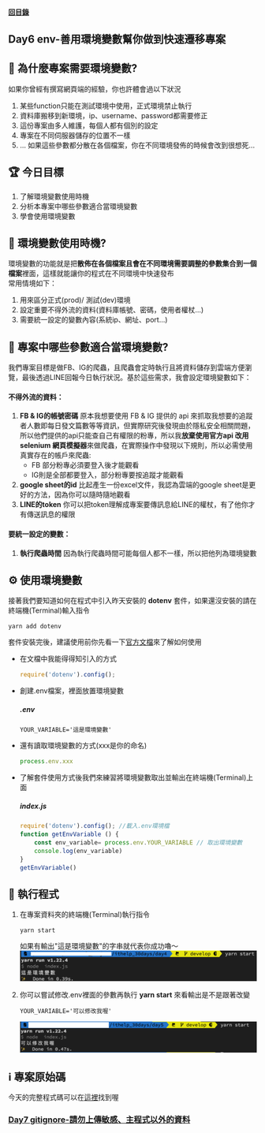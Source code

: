 #### [回目錄](../README.md)
## Day6 env-善用環境變數幫你做到快速遷移專案

🤔 為什麼專案需要環境變數?
----
如果你曾經有撰寫網頁端的經驗，你也許體會過以下狀況
1. 某些function只能在測試環境中使用，正式環境禁止執行
2. 資料庫搬移到新環境，ip、username、password都需要修正
3. 這份專案由多人維護，每個人都有個別的設定
4. 專案在不同伺服器儲存的位置不一樣
5. ...
如果這些參數都分散在各個檔案，你在不同環境發佈的時候會改到很想死...

🏆 今日目標
----
1. 了解環境變數使用時機
2. 分析本專案中哪些參數適合當環境變數
3. 學會使用環境變數

🤔 環境變數使用時機?
----
環境變數的功能就是把**散佈在各個檔案且會在不同環境需要調整的參數集合到一個檔案**裡面，這樣就能讓你的程式在不同環境中快速發布   
常用情境如下：
1. 用來區分正式(prod)/ 測試(dev)環境
2. 設定重要不得外流的資料(資料庫帳號、密碼，使用者權杖...)
3. 需要統一設定的變數內容(系統ip、網址、port...)
  

🤔 專案中哪些參數適合當環境變數?
----
我們專案目標是做FB、IG的爬蟲，且爬蟲會定時執行且將資料儲存到雲端方便瀏覽，最後透過LINE回報今日執行狀況。基於這些需求，我會設定環境變數如下：
#### 不得外流的資料：
1. **FB & IG的帳號密碼**
原本我想要使用 FB & IG 提供的 api 來抓取我想要的追蹤者人數即每日發文篇數等等資訊，但實際研究後發現由於隱私安全相關問題，所以他們提供的api只能查自己有權限的粉專，所以我**放棄使用官方api 改用 selenium 網頁模擬器**來做爬蟲，在實際操作中發現以下規則，所以必需使用真實存在的帳戶來爬蟲:
    + FB 部分粉專必須要登入後才能觀看
    + IG則是全部都要登入，部分粉專要按追蹤才能觀看    
2. **google sheet的id**
比起產生一份excel文件，我認為雲端的google sheet是更好的方法，因為你可以隨時隨地觀看
3. **LINE的token**
你可以把token理解成專案要傳訊息給LINE的權杖，有了他你才有傳送訊息的權限

#### 要統一設定的變數：
1. **執行爬蟲時間**
因為執行爬蟲時間可能每個人都不一樣，所以把他列為環境變數

⚙ 使用環境變數
----
接著我們要知道如何在程式中引入昨天安裝的 **dotenv** 套件，如果還沒安裝的請在終端機(Terminal)輸入指令  
```vim
yarn add dotenv
```
套件安裝完後，建議使用前你先看一下[官方文檔](https://www.npmjs.com/package/dotenv)來了解如何使用  
* 在文檔中我能得得知引入的方式
    ```js
    require('dotenv').config();
    ```
* 創建.env檔案，裡面放置環境變數
    ##### .env
    ```
    YOUR_VARIABLE='這是環境變數'
    ```
* 還有讀取環境變數的方式(xxx是你的命名)
    ```js
    process.env.xxx
    ```
* 了解套件使用方式後我們來練習將環境變數取出並輸出在終端機(Terminal)上面
    ##### index.js
    ```js
    require('dotenv').config(); //載入.env環境檔
    function getEnvVariable () {
        const env_variable= process.env.YOUR_VARIABLE // 取出環境變數
        console.log(env_variable)
    }
    getEnvVariable()
    ```
    
🚀 執行程式
----
1. 在專案資料夾的終端機(Terminal)執行指令
    ```vim
    yarn start
    ```
    如果有輸出"這是環境變數"的字串就代表你成功嚕～
    ![image](./article_img/terminal.png)  

2. 你可以嘗試修改.env裡面的參數再執行 **yarn start** 來看輸出是不是跟著改變      
    ```env
    YOUR_VARIABLE='可以修改我喔'
    ```
    ![image](./article_img/terminal2.png)  

ℹ️ 專案原始碼
----
今天的完整程式碼可以在[這裡](https://github.com/dean9703111/ithelp_30days/tree/master/day6)找到喔

### [Day7 gitignore-請勿上傳敏感、主程式以外的資料](/day7/README.md)
